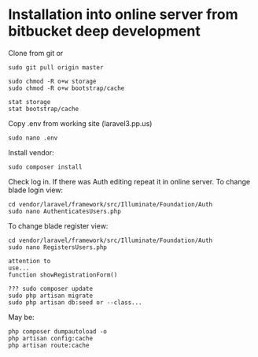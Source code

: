 # Installation into online server from bitbucket deep development
Clone from git
or
````
sudo git pull origin master

````
````
sudo chmod -R o+w storage
sudo chmod -R o+w bootstrap/cache

stat storage
stat bootstrap/cache
````
Copy .env from working site
(laravel3.pp.us)
````
sudo nano .env
````

Install vendor:
````
sudo composer install
````

Check log in. If there was Auth editing repeat it in online server.
To change blade login view:
````
cd vendor/laravel/framework/src/Illuminate/Foundation/Auth
sudo nano AuthenticatesUsers.php
````
To change blade register view:
````
cd vendor/laravel/framework/src/Illuminate/Foundation/Auth
sudo nano RegistersUsers.php

attention to
use...
function showRegistrationForm()
````

````
??? sudo composer update
sudo php artisan migrate
sudo php artisan db:seed or --class...
````

May be:
````
php composer dumpautoload -o
php artisan config:cache
php artisan route:cache
````


